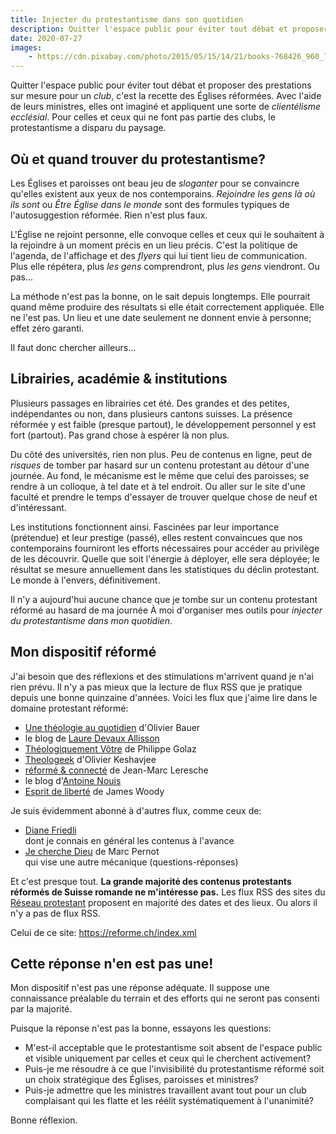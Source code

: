 ```yaml
--- 
title: Injecter du protestantisme dans son quotidien
description: Quitter l'espace public pour éviter tout débat et proposer des prestations sur mesure pour un club, c'est la recette des Églises réformées.
date: 2020-07-27
images:
    - https://cdn.pixabay.com/photo/2015/05/15/14/21/books-768426_960_720.jpg
---
```


Quitter l'espace public pour éviter tout débat et proposer des prestations sur mesure pour un *club*, c'est la recette des Églises réformées.
Avec l'aide de leurs ministres, elles ont imaginé et appliquent une sorte de *clientélisme ecclésial*.
Pour celles et ceux qui ne font pas partie des clubs, le protestantisme a disparu du paysage.

## Où et quand trouver du protestantisme?

Les Églises et paroisses ont beau jeu de *sloganter* pour se convaincre qu'elles existent aux yeux de nos contemporains.
*Rejoindre les gens là où ils sont* ou *Être Église dans le monde* sont des formules typiques de l'autosuggestion réformée.
Rien n'est plus faux.

L'Église ne rejoint personne, elle convoque celles et ceux qui le souhaitent à la rejoindre à un moment précis en un lieu précis.
C'est la politique de l'agenda, de l'affichage et des *flyers* qui lui tient lieu de communication.
Plus elle répétera, plus *les gens* comprendront, plus *les gens* viendront.
Ou pas...

La méthode n'est pas la bonne, on le sait depuis longtemps.
Elle pourrait quand même produire des résultats si elle était correctement appliquée.
Elle ne l'est pas.
Un lieu et une date seulement ne donnent envie à personne; effet zéro garanti.

Il faut donc chercher ailleurs...

## Librairies, académie & institutions

Plusieurs passages en librairies cet été.
Des grandes et des petites, indépendantes ou non, dans plusieurs cantons suisses.
La présence réformée y est faible (presque partout), le développement personnel y est fort (partout).
Pas grand chose à espérer là non plus.

Du côté des universités, rien non plus.
Peu de contenus en ligne, peut de *risques* de tomber par hasard sur un contenu protestant au détour d'une journée.
Au fond, le mécanisme est le même que celui des paroisses; se rendre à un colloque, à tel date et à tel endroit.
Ou aller sur le site d'une faculté et prendre le temps d'essayer de trouver quelque chose de neuf et d'intéressant.

Les institutions fonctionnent ainsi. 
Fascinées par leur importance (prétendue) et leur prestige (passé), elles restent convaincues que nos contemporains fourniront les efforts nécessaires pour accéder au privilège de les découvrir.
Quelle que soit l'énergie à déployer, elle sera déployée; le résultat se mesure annuellement dans les statistiques du déclin protestant.
Le monde à l'envers, définitivement.

Il n'y a aujourd'hui aucune chance que je tombe sur un contenu protestant réformé au hasard de ma journée
À moi d'organiser mes outils  pour *injecter du protestantisme dans mon quotidien*.

## Mon dispositif réformé

J'ai besoin que des réflexions et des stimulations m'arrivent quand je n'ai rien prévu.
Il n'y a pas mieux que la lecture de flux RSS que je pratique depuis une bonne quinzaine d'années.
Voici les flux que j'aime lire dans le domaine protestant réformé:

- [Une théologie au quotidien](https://olivierbauer.org/) d'Olivier Bauer  
- le blog de [Laure Devaux Allisson](https://lauredevaux.ch/)
- [Théologiquement Vôtre](https://philippegolaz.ch/) de Philippe Golaz
- [Theologeek](https://www.theologeek.ch/) d'Olivier Keshavjee
- [réformé & connecté](https://jeanmarcleresche.ch/) de Jean-Marc Leresche
- le blog d'[Antoine Nouis](https://leblogdantoinenouis.fr/)
- [Esprit de liberté](https://espritdeliberte.leswoody.net/) de James Woody

Je suis évidemment abonné à d'autres flux, comme ceux de:

- [Diane Friedli](https://dianefriedli.ch/)  
dont je connais en général les contenus à l'avance
- [Je cherche Dieu](https://jecherchedieu.ch/) de Marc Pernot  
qui vise une autre mécanique (questions-réponses)

Et c'est presque tout.
**La grande majorité des contenus protestants réformés de Suisse romande ne m'intéresse pas.**
Les flux RSS des sites du [Réseau protestant](https://reseau-protestant.ch/liste/) proposent en majorité des dates et des lieux.
Ou alors il n'y a pas de flux RSS.

Celui de ce site: https://reforme.ch/index.xml

## Cette réponse n'en est pas une!

Mon dispositif n'est pas une réponse adéquate.
Il suppose une connaissance préalable du terrain et des efforts qui ne seront pas consenti par la majorité.

Puisque la réponse n'est pas la bonne, essayons les questions:

- M'est-il acceptable que le protestantisme soit absent de l'espace public et visible uniquement par celles et ceux qui le cherchent activement?
- Puis-je me résoudre à ce que l'invisibilité du protestantisme réformé soit un choix stratégique des Églises, paroisses et ministres?
- Puis-je admettre que les ministres travaillent avant tout pour un club complaisant qui les flatte et les réélit systématiquement à l'unanimité?

Bonne réflexion.
